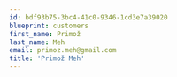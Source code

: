 ```yaml
---
id: bdf93b75-3bc4-41c0-9346-1cd3e7a39020
blueprint: customers
first_name: Primož
last_name: Meh
email: primoz.meh@gmail.com
title: 'Primož Meh'
---
```


